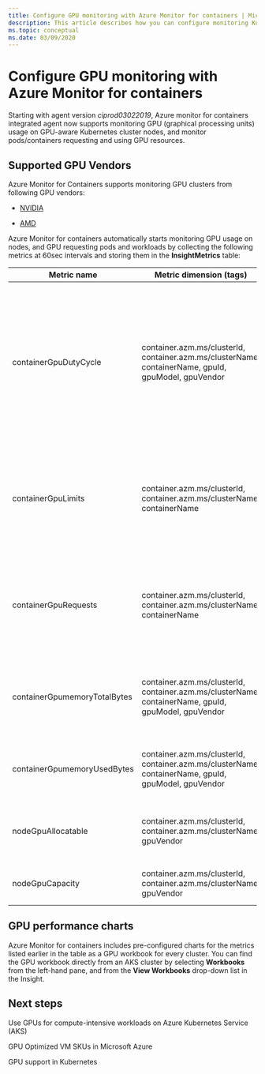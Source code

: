 ```yaml
---
title: Configure GPU monitoring with Azure Monitor for containers | Microsoft Docs
description: This article describes how you can configure monitoring Kubernetes clusters with NVIDIA and AMD GPU enabled nodes with Azure Monitor for containers.
ms.topic: conceptual
ms.date: 03/09/2020
---
```


# Configure GPU monitoring with Azure Monitor for containers

Starting with agent version *ciprod03022019*, Azure monitor for containers integrated agent now supports monitoring GPU (graphical processing units) usage on GPU-aware Kubernetes cluster nodes, and monitor pods/containers requesting and using GPU resources.

## Supported GPU Vendors 

Azure Monitor for Containers supports monitoring GPU clusters from following GPU vendors: 

- [NVIDIA](https://developer.nvidia.com/kubernetes-gpu)

- [AMD](https://github.com/RadeonOpenCompute/k8s-device-plugin)

Azure Monitor for containers automatically starts monitoring GPU usage on nodes, and GPU requesting pods and workloads by collecting the following metrics at 60sec intervals and storing them in the **InsightMetrics** table:

|Metric name |Metric dimension (tags) |Description |
|------------|------------------------|------------|
|containerGpuDutyCycle |container.azm.ms/clusterId, container.azm.ms/clusterName, containerName, gpuId, gpuModel, gpuVendor|Percentage of time over the past sample period (60 seconds) during which GPU was busy/actively processing for a container. Duty cycle is a number between 1 and 100. |
|containerGpuLimits |container.azm.ms/clusterId, container.azm.ms/clusterName, containerName |Each container can specify limits as one or more GPUs. It is not possible to request or limit a fraction of a GPU. |
|containerGpuRequests |container.azm.ms/clusterId, container.azm.ms/clusterName, containerName |Each container can request one or more GPUs. It is not possible to request or limit a fraction of a GPU.|
|containerGpumemoryTotalBytes |container.azm.ms/clusterId, container.azm.ms/clusterName, containerName, gpuId, gpuModel, gpuVendor |Amount of GPU Memory in bytes available to use for a specific container. |
|containerGpumemoryUsedBytes |container.azm.ms/clusterId, container.azm.ms/clusterName, containerName, gpuId, gpuModel, gpuVendor |Amount of GPU Memory in bytes used by a specific container. |
|nodeGpuAllocatable |container.azm.ms/clusterId, container.azm.ms/clusterName, gpuVendor |Number of GPUs in a node that can be used by Kubernetes. |
|nodeGpuCapacity |container.azm.ms/clusterId, container.azm.ms/clusterName, gpuVendor |Total Number of GPUs in a node. |

## GPU performance charts 

Azure Monitor for containers includes pre-configured charts for the metrics listed earlier in the table as a GPU workbook for every cluster. You can find the GPU workbook directly from an AKS cluster by selecting **Workbooks** from the left-hand pane, and from the **View Workbooks** drop-down list in the Insight.

## Next steps

Use GPUs for compute-intensive workloads on Azure Kubernetes Service (AKS) 

GPU Optimized VM SKUs in Microsoft Azure 

GPU support in Kubernetes  